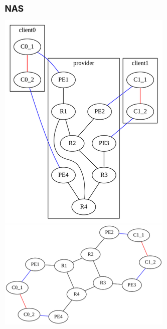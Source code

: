 # NAS

![rendered topology (cluster)](rendered_cluster.svg)
![rendered topology (neato)](rendered_neato.svg)
